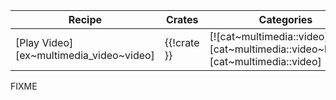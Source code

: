 | Recipe | Crates | Categories |
|--------|--------|------------|
| [Play Video][ex~multimedia_video~video] | {{!crate }} | [![cat~multimedia::video][cat~multimedia::video~badge]][cat~multimedia::video] |

<div class="hidden">
FIXME
</div>
